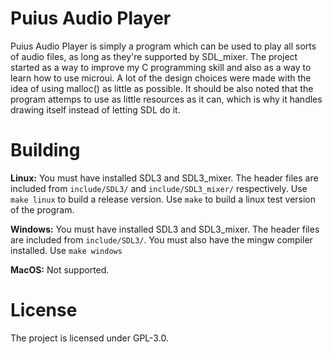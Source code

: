 # Puius Audio Player
Puius Audio Player is simply a program which can be used to play all sorts of audio files, as long as they're supported by SDL_mixer. The project started as a way to improve my C programming skill and also as a way to learn how to use microui. A lot of the design choices were made with the idea of using malloc() as little as possible. It should be also noted that the program attemps to use as little resources as it can, which is why it handles drawing itself instead of letting SDL do it.

# Building
**Linux:**
You must have installed SDL3 and SDL3_mixer. The header files are included from `include/SDL3/` and `include/SDL3_mixer/` respectively.
Use `make linux` to build a release version. Use `make` to build a linux test version of the program.

**Windows:**
You must have installed SDL3 and SDL3_mixer. The header files are included from `include/SDL3/`. You must also have the mingw compiler installed. Use `make windows`

**MacOS:**
Not supported.

# License
The project is licensed under GPL-3.0.
